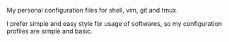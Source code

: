 My personal configuration files for shell, vim, git and tmux.

I prefer simple and easy style for usage of softwares, so my configuration profiles are simple and basic.
